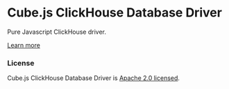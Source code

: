 # Cube.js ClickHouse Database Driver

Pure Javascript ClickHouse driver.

[Learn more](https://github.com/statsbotco/cube.js#getting-started)

### License

Cube.js ClickHouse Database Driver is [Apache 2.0 licensed](./LICENSE).